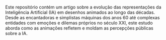 Este repositório contém um artigo sobre a evolução das representações da Inteligência Artificial (IA) em desenhos animados ao longo das décadas. Desde as encantadoras e simplistas máquinas dos anos 60 até complexas entidades com emoções e dilemas próprios no século XXI, este estudo aborda como as animações refletem e moldam as percepções públicas sobre a IA.
